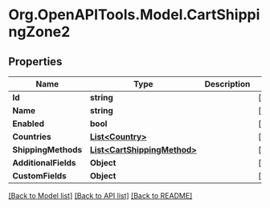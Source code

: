 # Org.OpenAPITools.Model.CartShippingZone2

## Properties

Name | Type | Description | Notes
------------ | ------------- | ------------- | -------------
**Id** | **string** |  | [optional] 
**Name** | **string** |  | [optional] 
**Enabled** | **bool** |  | [optional] 
**Countries** | [**List&lt;Country&gt;**](Country.md) |  | [optional] 
**ShippingMethods** | [**List&lt;CartShippingMethod&gt;**](CartShippingMethod.md) |  | [optional] 
**AdditionalFields** | **Object** |  | [optional] 
**CustomFields** | **Object** |  | [optional] 

[[Back to Model list]](../README.md#documentation-for-models) [[Back to API list]](../README.md#documentation-for-api-endpoints) [[Back to README]](../README.md)

